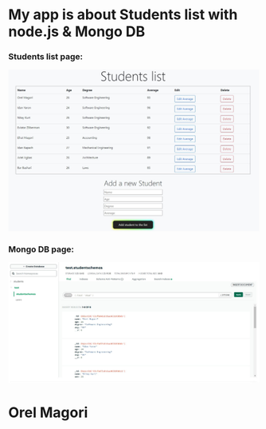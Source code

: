 

<h1><b>My app is about Students list with node.js & Mongo DB</b></h1>

<h3><b>Students list page:</b></h3>
<img src="Students list.jpg"/>

<h3><b>Mongo DB page:</b></h3>
<img src="Student schema - nomgoDB.jpg"/>

<h1><b>Orel Magori</b></h1>
